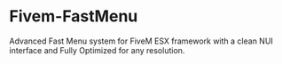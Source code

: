 # Fivem-FastMenu
Advanced Fast Menu system for FiveM ESX framework with a clean NUI interface and Fully Optimized for any resolution.
